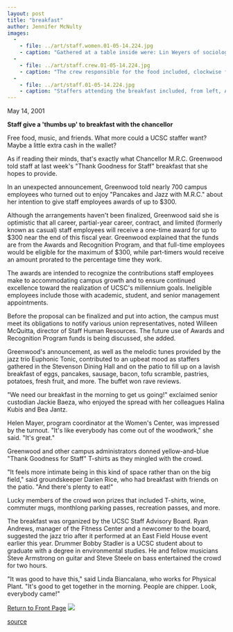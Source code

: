```yaml
---
layout: post
title: "breakfast"
author: Jennifer McNulty
images:
  -
    - file: ../art/staff.women.01-05-14.224.jpg
    - caption: "Gathered at a table inside were: Lin Weyers of sociology, and Janette Proctor-Crutch, Virginia Lichac, Valerie Jenni, and Donna Baldini, all of psychology."
  -
    - file: ../art/staff.crew.01-05-14.224.jpg
    - caption: "The crew responsible for the food included, clockwise from left, campus eating manager Amarylla Hayes, Brian Eberitzch, Jose Perez, Ken Beatus, Maria Paniagua, and Augustina Arrona. Photos: Jennifer McNulty"
  -
    - file: ../art/staff.01-05-14.224.jpg
    - caption: "Staffers attending the breakfast included, from left, Anne Tuttle of politics, Evelyn Parada of the Chicano/ Latino Research Center, and Antoinette Gonzalez, also of politics."
---
```


May 14, 2001  
  
**Staff give a 'thumbs up' to breakfast with the chancellor**

Free food, music, and friends. What more could a UCSC staffer want? Maybe a little extra cash in the wallet?   

  
As if reading their minds, that's exactly what Chancellor M.R.C. Greenwood told staff at last week's "Thank Goodness for Staff" breakfast that she hopes to provide.

In an unexpected announcement, Greenwood told nearly 700 campus employees who turned out to enjoy "Pancakes and Jazz with M.R.C." about her intention to give staff employees awards of up to $300.

Although the arrangements haven't been finalized, Greenwood said she is optimistic that all career, partial-year career, contract, and limited (formerly known as casual) staff employees will receive a one-time award for up to $300 near the end of this fiscal year. Greenwood explained that the funds are from the Awards and Recognition Program, and that full-time employees would be eligible for the maximum of $300, while part-timers would receive an amount prorated to the percentage time they work.

The awards are intended to recognize the contributions staff employees make to accommodating campus growth and to ensure continued excellence toward the realization of UCSC's millennium goals. Ineligible employees include those with academic, student, and senior management appointments.

Before the proposal can be finalized and put into action, the campus must meet its obligations to notify various union representatives, noted Willeen McQuitta, director of Staff Human Resources. The future use of Awards and Recognition Program funds is being discussed, she added.

Greenwood's announcement, as well as the melodic tunes provided by the jazz trio Euphonic Tonic, contributed to an upbeat mood as staffers gathered in the Stevenson Dining Hall and on the patio to fill up on a lavish breakfast of eggs, pancakes, sausage, bacon, tofu scramble, pastries, potatoes, fresh fruit, and more. The buffet won rave reviews.

"We need our breakfast in the morning to get us going!" exclaimed senior custodian Jackie Baeza, who enjoyed the spread with her colleagues Halina Kubis and Bea Jantz.

Helen Mayer, program coordinator at the Women's Center, was impressed by the turnout. "It's like everybody has come out of the woodwork," she said. "It's great."

Greenwood and other campus administrators donned yellow-and-blue "Thank Goodness for Staff" T-shirts as they mingled with the crowd.

"It feels more intimate being in this kind of space rather than on the big field," said groundskeeper Darien Rice, who had breakfast with friends on the patio. "And there's plenty to eat!"

Lucky members of the crowd won prizes that included T-shirts, wine, commuter mugs, monthlong parking passes, recreation passes, and more.

The breakfast was organized by the UCSC Staff Advisory Board. Ryan Andrews, manager of the Fitness Center and a newcomer to the board, suggested the jazz trio after it performed at an East Field House event earlier this year. Drummer Bobby Stadler is a UCSC student about to graduate with a degree in environmental studies. He and fellow musicians Steve Armstrong on guitar and Steve Steele on bass entertained the crowd for two hours.

"It was good to have this," said Linda Biancalana, who works for Physical Plant. "It's good to get together in the morning. People are chipper. Look, everybody came!"

  
[Return to Front Page][1] ![ ][2]

[1]: ../../index.html
[2]: ../../images/trans.gif

[source](http://www1.ucsc.edu/currents/00-01/05-14/breakfast.html "Permalink to breakfast")
